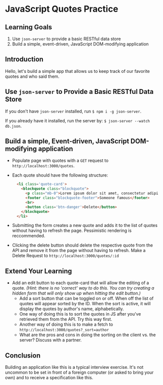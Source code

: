 # JavaScript Quotes Practice

## Learning Goals

1. Use `json-server` to provide a basic RESTful data store
2. Build a simple, event-driven, JavaScript DOM-modifying application

## Introduction

Hello, let's build a simple app that allows us to keep track of our favorite quotes and who said them.

## Use `json-server` to Provide a Basic RESTful Data Store

If you don't have `json-server` installed, run `$ npm i -g json-server`.

If you already have it installed, run the server by: `$ json-server --watch
db.json`.

## Build a simple, Event-driven, JavaScript DOM-modifying application

* Populate page with quotes with a `GET` request to
  `http://localhost:3000/quotes`.

* Each quote should have the following structure:
  ```html
    <li class='quote-card'>
      <blockquote class="blockquote">
        <p class="mb-0">Lorem ipsum dolor sit amet, consectetur adipiscing elit. Integer posuere erat a ante.</p>
        <footer class="blockquote-footer">Someone famous</footer>
        <br>
        <button class='btn-danger'>Delete</button>
      </blockquote>
    </li>
  ```

* Submitting the form creates a new quote and adds it to the list of quotes
  without having to refresh the page. Pessimistic rendering is reccommended.

* Clicking the delete button should delete the respective quote from the
  API and remove it from the page without having to refresh. Make a Delete Request to `http://localhost:3000/quotes/:id`


## Extend Your Learning

* Add an edit button to each quote-card that will allow the editing of a quote. _(Hint: there is no 'correct' way to do this. You can try creating a hidden form that will only show up when hitting the edit button.)_
  * Add a sort button that can be toggled on or off. When off the list of
    quotes will appear sorted by the ID. When the sort is active, it will
    display the quotes by author's name, alphabetically.
  * One way of doing this is to sort the quotes in JS after you've retrieved them from the API. Try this way first.
  * Another way of doing this is to make a fetch to `http://localhost:3000/quotes?_sort=author`
  * What are the pros and cons in doing the sorting on the client vs. the server? Discuss with a partner.

## Conclusion

Building an application like this is a typical interview exercise. It's not
uncommon to be set in front of a foreign computer (or asked to bring your own)
and to receive a specification like this.

[UNIX time]: https://en.wikipedia.org/wiki/Unix_time
[documentation]: https://developer.mozilla.org/en-US/docs/Web/JavaScript/Reference/Global_Objects/Date
